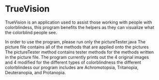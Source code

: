 # TrueVision
TrueVision is an application used to assist those working with people with colorblindess, this program benefits the helpers as they can visualize what the colorblind people see.

In order to use the program, please run only the pictureTester.java
The picture file contains all of the methods that are applied onto the pictures
The pictureTester method contains tester methods for the methods written in the picture file. 
The program currently prints out the 4 original images and 4 modified for the different types of colorblindness the different colorblindess our program includes are Achromotopsia, Tritanopia, Deuteranopia, and Protanopia.
